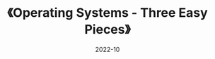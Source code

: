 ---
title: 《Operating Systems - Three Easy Pieces》
page: readings
score: 3.8
comment: 英文版很好读，只是有些内容讲的太浅了，只有一个大概的 sense，适合入门
date: 2022-10
douban: https://book.douban.com/subject/34994608/
tags: 
- 计算机
---